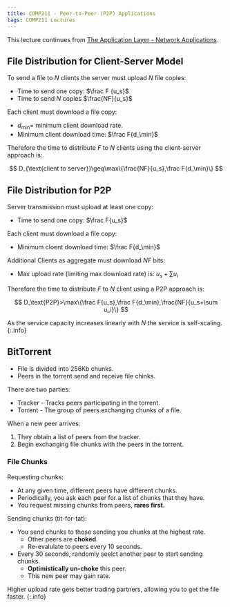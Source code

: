 ```yaml
---
title: COMP211 - Peer-to-Peer (P2P) Applications
tags: COMP211 Lectures
---
```

This lecture continues from [The Application Layer - Network Applications]({{site.baseurl}}/comp211/lectures/2021/10/06/1.html#peer-to-peer-p2p-architecture).

## File Distribution for Client-Server Model
To send a file to $N$ clients the server must upload $N$ file copies:

* Time to send one copy: $\frac F {u_s}$
* Time to send $N$ copies $\frac{NF}{u_s}$

Each client must download a file copy:

* $d_\min=$ minimum client download rate.
* Minimum client download time: $\frac F{d_\min}$

Therefore the time to distribute $F$ to $N$ clients using the client-server approach is:

$$
D_{\text{client to server}}\geq\max\{\frac{NF}{u_s},\frac F{d_\min}\}
$$

## File Distribution for P2P
Server transmission must upload at least one copy:

* Time to send one copy: $\frac F{u_s}$

Each client must download a file copy:

* Minimum cloent download time: $\frac F{d_\min}$

Additional Clients as aggregate must download $NF$ bits:

* Max upload rate (limiting max download rate) is: $u_s +\sum u_i$

Therefore the time to distribute $F$ to $N$ client using a P2P approach is:

$$
D_\text{P2P}>\max\{\frac F{u_s},\frac F{d_\min},\frac{NF}{u_s+\sum u_i}\}
$$

As the service capacity increases linearly with $N$ the service is self-scaling.
{:.info}

## BitTorrent

* File is divided into 256Kb chunks.
* Peers in the torrent send and receive file chinks.

There are two parties:

* Tracker - Tracks peers participating in the torrent.
* Torrent - The group of peers exchanging chunks of a file.

When a new peer arrives:

1. They obtain a list of peers from the tracker.
1. Begin exchanging file chunks with the peers in the torrent.

### File Chunks
Requesting chunks:

* At any given time, different peers have different chunks.
* Periodically, you ask each peer for a list of chunks that they have.
* You request missing chunks from peers, **rares first.**

Sending chunks (tit-for-tat):

* You send chunks to those sending you chunks at the highest rate.
	* Other peers are **choked**.
	* Re-evalulate to peers every 10 seconds.
* Every 30 seconds, randomly seelct another peer to start sending chunks.
	* **Optimistically un-choke** this peer.
	* This new peer may gain rate.
	
Higher upload rate gets better trading partners, allowing you to get the file faster.
{:.info}